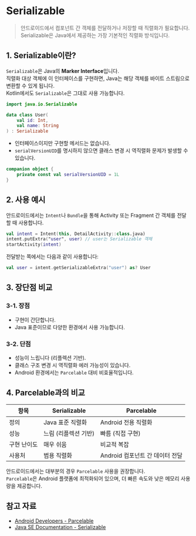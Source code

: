 # Serializable

> 안드로이드에서 컴포넌트 간 객체를 전달하거나 저장할 때 직렬화가 필요합니다.  
> Serializable은 Java에서 제공하는 가장 기본적인 직렬화 방식입니다.  

## 1. Serializable이란?

`Serializable`은 Java의 **Marker Interface**입니다.  
직렬화 대상 객체에 이 인터페이스를 구현하면, Java는 해당 객체를 바이트 스트림으로 변환할 수 있게 됩니다.  
Kotlin에서도 `Serializable`은 그대로 사용 가능합니다.

```kotlin
import java.io.Serializable

data class User(
    val id: Int,
    val name: String
) : Serializable
```

* 인터페이스이지만 구현할 메서드는 없습니다.
* `serialVersionUID`를 명시하지 않으면 클래스 변경 시 역직렬화 문제가 발생할 수 있습니다.

```kotlin
companion object {
    private const val serialVersionUID = 1L
}
```

## 2. 사용 예시

안드로이드에서는 `Intent`나 `Bundle`을 통해 Activity 또는 Fragment 간 객체를 전달할 때 사용합니다.

```kotlin
val intent = Intent(this, DetailActivity::class.java)
intent.putExtra("user", user) // user는 Serializable 객체
startActivity(intent)
```

전달받는 쪽에서는 다음과 같이 사용합니다:

```kotlin
val user = intent.getSerializableExtra("user") as? User
```

## 3. 장단점 비교

### 3-1. 장점

* 구현이 간단합니다.
* Java 표준이므로 다양한 환경에서 사용 가능합니다.

### 3-2. 단점

* 성능이 느립니다 (리플렉션 기반).
* 클래스 구조 변경 시 역직렬화 에러 가능성이 있습니다.
* Android 환경에서는 `Parcelable` 대비 비효율적입니다.

## 4. Parcelable과의 비교

| 항목     | Serializable | Parcelable            |
| ------ | ------------ | --------------------- |
| 정의     | Java 표준 직렬화  | Android 전용 직렬화        |
| 성능     | 느림 (리플렉션 기반) | 빠름 (직접 구현)            |
| 구현 난이도 | 매우 쉬움        | 비교적 복잡                |
| 사용처    | 범용 직렬화       | Android 컴포넌트 간 데이터 전달 |

안드로이드에서는 대부분의 경우 `Parcelable` 사용을 권장합니다.  
`Parcelable`은 Android 플랫폼에 최적화되어 있으며, 더 빠른 속도와 낮은 메모리 사용량을 제공합니다.

## 참고 자료

* [Android Developers - Parcelable](https://developer.android.com/reference/android/os/Parcelable)
* [Java SE Documentation - Serializable](https://docs.oracle.com/javase/8/docs/api/java/io/Serializable.html)
